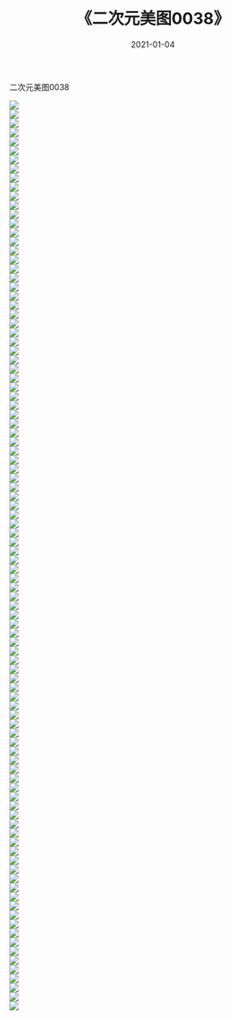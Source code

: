 ﻿---
layout: post
title:  《二次元美图0038》
date:   2021-01-04
img: http://imgx.orgx.ga/二次元/2021/二次元美图0038/000.jpg
categories: [美女, 清纯, 唯美]
---

二次元美图0038

 ![](http://imgx.orgx.ga/二次元/2021/二次元美图0038/001.jpg) <br>![](http://imgx.orgx.ga/二次元/2021/二次元美图0038/002.jpg) <br>![](http://imgx.orgx.ga/二次元/2021/二次元美图0038/003.jpg) <br>![](http://imgx.orgx.ga/二次元/2021/二次元美图0038/004.jpg) <br>![](http://imgx.orgx.ga/二次元/2021/二次元美图0038/005.jpg) <br>![](http://imgx.orgx.ga/二次元/2021/二次元美图0038/006.jpg) <br>![](http://imgx.orgx.ga/二次元/2021/二次元美图0038/007.jpg) <br>![](http://imgx.orgx.ga/二次元/2021/二次元美图0038/008.jpg) <br>![](http://imgx.orgx.ga/二次元/2021/二次元美图0038/009.jpg) <br>![](http://imgx.orgx.ga/二次元/2021/二次元美图0038/010.jpg) <br>![](http://imgx.orgx.ga/二次元/2021/二次元美图0038/011.jpg) <br>![](http://imgx.orgx.ga/二次元/2021/二次元美图0038/012.jpg) <br>![](http://imgx.orgx.ga/二次元/2021/二次元美图0038/013.jpg) <br>![](http://imgx.orgx.ga/二次元/2021/二次元美图0038/014.jpg) <br>![](http://imgx.orgx.ga/二次元/2021/二次元美图0038/015.jpg) <br>![](http://imgx.orgx.ga/二次元/2021/二次元美图0038/016.jpg) <br>![](http://imgx.orgx.ga/二次元/2021/二次元美图0038/017.jpg) <br>![](http://imgx.orgx.ga/二次元/2021/二次元美图0038/018.jpg) <br>![](http://imgx.orgx.ga/二次元/2021/二次元美图0038/019.jpg) <br>![](http://imgx.orgx.ga/二次元/2021/二次元美图0038/020.jpg) <br>![](http://imgx.orgx.ga/二次元/2021/二次元美图0038/021.jpg) <br>![](http://imgx.orgx.ga/二次元/2021/二次元美图0038/022.jpg) <br>![](http://imgx.orgx.ga/二次元/2021/二次元美图0038/023.jpg) <br>![](http://imgx.orgx.ga/二次元/2021/二次元美图0038/024.jpg) <br>![](http://imgx.orgx.ga/二次元/2021/二次元美图0038/025.jpg) <br>![](http://imgx.orgx.ga/二次元/2021/二次元美图0038/026.jpg) <br>![](http://imgx.orgx.ga/二次元/2021/二次元美图0038/027.jpg) <br>![](http://imgx.orgx.ga/二次元/2021/二次元美图0038/028.jpg) <br>![](http://imgx.orgx.ga/二次元/2021/二次元美图0038/029.jpg) <br>![](http://imgx.orgx.ga/二次元/2021/二次元美图0038/030.jpg) <br>![](http://imgx.orgx.ga/二次元/2021/二次元美图0038/031.jpg) <br>![](http://imgx.orgx.ga/二次元/2021/二次元美图0038/032.jpg) <br>![](http://imgx.orgx.ga/二次元/2021/二次元美图0038/033.jpg) <br>![](http://imgx.orgx.ga/二次元/2021/二次元美图0038/034.jpg) <br>![](http://imgx.orgx.ga/二次元/2021/二次元美图0038/035.jpg) <br>![](http://imgx.orgx.ga/二次元/2021/二次元美图0038/036.jpg) <br>![](http://imgx.orgx.ga/二次元/2021/二次元美图0038/037.jpg) <br>![](http://imgx.orgx.ga/二次元/2021/二次元美图0038/038.jpg) <br>![](http://imgx.orgx.ga/二次元/2021/二次元美图0038/039.jpg) <br>![](http://imgx.orgx.ga/二次元/2021/二次元美图0038/040.jpg) <br>![](http://imgx.orgx.ga/二次元/2021/二次元美图0038/041.jpg) <br>![](http://imgx.orgx.ga/二次元/2021/二次元美图0038/042.jpg) <br>![](http://imgx.orgx.ga/二次元/2021/二次元美图0038/043.jpg) <br>![](http://imgx.orgx.ga/二次元/2021/二次元美图0038/044.jpg) <br>![](http://imgx.orgx.ga/二次元/2021/二次元美图0038/045.jpg) <br>![](http://imgx.orgx.ga/二次元/2021/二次元美图0038/046.jpg) <br>![](http://imgx.orgx.ga/二次元/2021/二次元美图0038/047.jpg) <br>![](http://imgx.orgx.ga/二次元/2021/二次元美图0038/048.jpg) <br>![](http://imgx.orgx.ga/二次元/2021/二次元美图0038/049.jpg) <br>![](http://imgx.orgx.ga/二次元/2021/二次元美图0038/050.jpg) <br>![](http://imgx.orgx.ga/二次元/2021/二次元美图0038/051.jpg) <br>![](http://imgx.orgx.ga/二次元/2021/二次元美图0038/052.jpg) <br>![](http://imgx.orgx.ga/二次元/2021/二次元美图0038/053.jpg) <br>![](http://imgx.orgx.ga/二次元/2021/二次元美图0038/054.jpg) <br>![](http://imgx.orgx.ga/二次元/2021/二次元美图0038/055.jpg) <br>![](http://imgx.orgx.ga/二次元/2021/二次元美图0038/056.jpg) <br>![](http://imgx.orgx.ga/二次元/2021/二次元美图0038/057.jpg) <br>![](http://imgx.orgx.ga/二次元/2021/二次元美图0038/058.jpg) <br>![](http://imgx.orgx.ga/二次元/2021/二次元美图0038/059.jpg) <br>![](http://imgx.orgx.ga/二次元/2021/二次元美图0038/060.jpg) <br>![](http://imgx.orgx.ga/二次元/2021/二次元美图0038/061.jpg) <br>![](http://imgx.orgx.ga/二次元/2021/二次元美图0038/062.jpg) <br>![](http://imgx.orgx.ga/二次元/2021/二次元美图0038/063.jpg) <br>![](http://imgx.orgx.ga/二次元/2021/二次元美图0038/064.jpg) <br>![](http://imgx.orgx.ga/二次元/2021/二次元美图0038/065.jpg) <br>![](http://imgx.orgx.ga/二次元/2021/二次元美图0038/066.jpg) <br>![](http://imgx.orgx.ga/二次元/2021/二次元美图0038/067.jpg) <br>![](http://imgx.orgx.ga/二次元/2021/二次元美图0038/068.jpg) <br>![](http://imgx.orgx.ga/二次元/2021/二次元美图0038/069.jpg) <br>![](http://imgx.orgx.ga/二次元/2021/二次元美图0038/070.jpg) <br>![](http://imgx.orgx.ga/二次元/2021/二次元美图0038/071.jpg) <br>![](http://imgx.orgx.ga/二次元/2021/二次元美图0038/072.jpg) <br>![](http://imgx.orgx.ga/二次元/2021/二次元美图0038/073.jpg) <br>![](http://imgx.orgx.ga/二次元/2021/二次元美图0038/074.jpg) <br>![](http://imgx.orgx.ga/二次元/2021/二次元美图0038/075.jpg) <br>![](http://imgx.orgx.ga/二次元/2021/二次元美图0038/076.jpg) <br>![](http://imgx.orgx.ga/二次元/2021/二次元美图0038/077.jpg) <br>![](http://imgx.orgx.ga/二次元/2021/二次元美图0038/078.jpg) <br>![](http://imgx.orgx.ga/二次元/2021/二次元美图0038/079.jpg) <br>![](http://imgx.orgx.ga/二次元/2021/二次元美图0038/080.jpg) <br>![](http://imgx.orgx.ga/二次元/2021/二次元美图0038/081.jpg) <br>![](http://imgx.orgx.ga/二次元/2021/二次元美图0038/082.jpg) <br>![](http://imgx.orgx.ga/二次元/2021/二次元美图0038/083.jpg) <br>![](http://imgx.orgx.ga/二次元/2021/二次元美图0038/084.jpg) <br>![](http://imgx.orgx.ga/二次元/2021/二次元美图0038/085.jpg) <br>![](http://imgx.orgx.ga/二次元/2021/二次元美图0038/086.jpg) <br>![](http://imgx.orgx.ga/二次元/2021/二次元美图0038/087.jpg) <br>![](http://imgx.orgx.ga/二次元/2021/二次元美图0038/088.jpg) <br>![](http://imgx.orgx.ga/二次元/2021/二次元美图0038/089.jpg) <br>![](http://imgx.orgx.ga/二次元/2021/二次元美图0038/090.jpg) <br>![](http://imgx.orgx.ga/二次元/2021/二次元美图0038/091.jpg) <br>![](http://imgx.orgx.ga/二次元/2021/二次元美图0038/092.jpg) <br>![](http://imgx.orgx.ga/二次元/2021/二次元美图0038/093.jpg) <br>![](http://imgx.orgx.ga/二次元/2021/二次元美图0038/094.jpg) <br>![](http://imgx.orgx.ga/二次元/2021/二次元美图0038/095.jpg) <br>![](http://imgx.orgx.ga/二次元/2021/二次元美图0038/096.jpg) <br>![](http://imgx.orgx.ga/二次元/2021/二次元美图0038/097.jpg) <br>![](http://imgx.orgx.ga/二次元/2021/二次元美图0038/098.jpg) <br>![](http://imgx.orgx.ga/二次元/2021/二次元美图0038/099.jpg) <br>![](http://imgx.orgx.ga/二次元/2021/二次元美图0038/100.jpg) <br>
